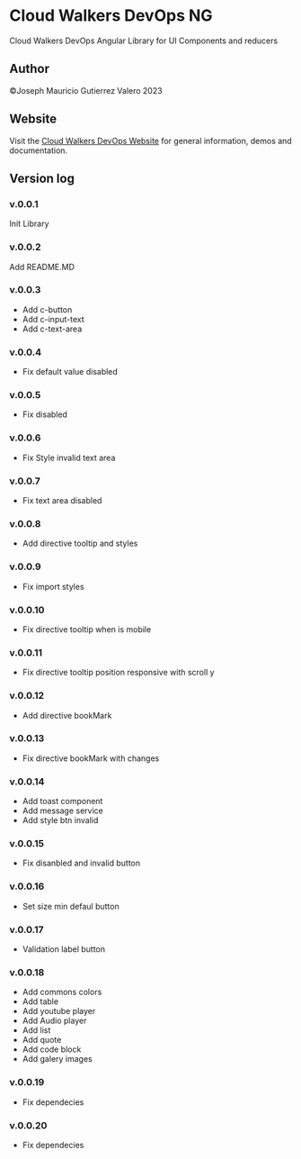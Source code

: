 # Cloud Walkers DevOps NG

Cloud Walkers DevOps Angular Library for UI Components and reducers

## Author

©Joseph Mauricio Gutierrez Valero 2023

## Website

Visit the [Cloud Walkers DevOps Website](https://cloud-walkers-devops.com/projects/library-angular) for general information, demos and documentation.

## Version log

### v.0.0.1

Init Library

### v.0.0.2

Add README.MD

### v.0.0.3

- Add c-button
- Add c-input-text
- Add c-text-area

### v.0.0.4

- Fix default value disabled

### v.0.0.5

- Fix disabled

### v.0.0.6

- Fix Style invalid text area

### v.0.0.7

- Fix text area disabled

### v.0.0.8

- Add directive tooltip and styles

### v.0.0.9

- Fix import styles

### v.0.0.10

- Fix directive tooltip when is mobile

### v.0.0.11

- Fix directive tooltip position responsive with scroll y

### v.0.0.12

- Add directive bookMark

### v.0.0.13

- Fix directive bookMark with changes

### v.0.0.14

- Add toast component
- Add message service
- Add style btn invalid

### v.0.0.15

- Fix disanbled and invalid button

### v.0.0.16

- Set size min defaul button

### v.0.0.17

- Validation label button

### v.0.0.18

- Add commons colors
- Add table
- Add youtube player
- Add Audio player
- Add list
- Add quote
- Add code block
- Add galery images

### v.0.0.19

- Fix dependecies

### v.0.0.20

- Fix dependecies
